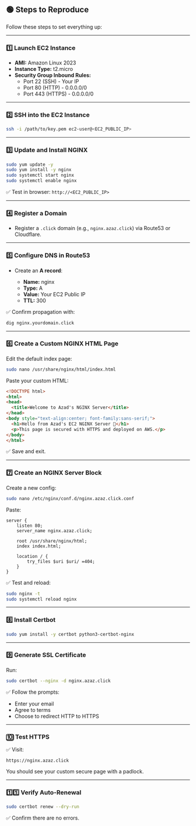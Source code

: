 ## 🟢 Steps to Reproduce

Follow these steps to set everything up:

---

### 1️⃣ Launch EC2 Instance

- **AMI:** Amazon Linux 2023
- **Instance Type:** t2.micro
- **Security Group Inbound Rules:**
  - Port 22 (SSH) - Your IP
  - Port 80 (HTTP) - 0.0.0.0/0
  - Port 443 (HTTPS) - 0.0.0.0/0

---

### 2️⃣ SSH into the EC2 Instance

```bash
ssh -i /path/to/key.pem ec2-user@<EC2_PUBLIC_IP>
```

---

### 3️⃣ Update and Install NGINX

```bash
sudo yum update -y
sudo yum install -y nginx
sudo systemctl start nginx
sudo systemctl enable nginx
```

✅ Test in browser: `http://<EC2_PUBLIC_IP>`

---

### 4️⃣ Register a Domain

- Register a `.click` domain (e.g., `nginx.azaz.click`) via Route53 or Cloudflare.

---

### 5️⃣ Configure DNS in Route53

- Create an **A record**:

  - **Name:** nginx
  - **Type:** A
  - **Value:** Your EC2 Public IP
  - **TTL:** 300

✅ Confirm propagation with:

```bash
dig nginx.yourdomain.click
```

---

### 6️⃣ Create a Custom NGINX HTML Page

Edit the default index page:

```bash
sudo nano /usr/share/nginx/html/index.html
```

Paste your custom HTML:

```html
<!DOCTYPE html>
<html>
<head>
  <title>Welcome to Azad's NGINX Server</title>
</head>
<body style="text-align:center; font-family:sans-serif;">
  <h1>Hello from Azad's EC2 NGINX Server 🚀</h1>
  <p>This page is secured with HTTPS and deployed on AWS.</p>
</body>
</html>
```

✅ Save and exit.

---

### 7️⃣ Create an NGINX Server Block

Create a new config:

```bash
sudo nano /etc/nginx/conf.d/nginx.azaz.click.conf
```

Paste:

```nginx
server {
    listen 80;
    server_name nginx.azaz.click;

    root /usr/share/nginx/html;
    index index.html;

    location / {
        try_files $uri $uri/ =404;
    }
}
```

✅ Test and reload:

```bash
sudo nginx -t
sudo systemctl reload nginx
```

---

### 8️⃣ Install Certbot

```bash
sudo yum install -y certbot python3-certbot-nginx
```

---

### 9️⃣ Generate SSL Certificate

Run:

```bash
sudo certbot --nginx -d nginx.azaz.click
```

✅ Follow the prompts:
- Enter your email
- Agree to terms
- Choose to redirect HTTP to HTTPS

---

### 🔟 Test HTTPS

✅ Visit:

```
https://nginx.azaz.click
```

You should see your custom secure page with a padlock.

---

### 1️⃣1️⃣ Verify Auto-Renewal

```bash
sudo certbot renew --dry-run
```

✅ Confirm there are no errors.





